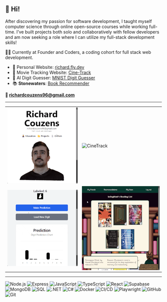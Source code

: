 ## 👋 Hi!

After discovering my passion for software development, I taught myself computer science through online open-source courses while working full-time. I’ve built projects both solo and collaboratively with fellow developers and am now seeking a role where I can utilize my full-stack development skills!

🧑‍🎓 Currently at Founder and Coders, a coding cohort for full stack web development. 

- 🧑 Personal Website: [richard.fly.dev](https://richard.fly.dev)  
- 🍿 Movie Tracking Website: [Cine-Track](https://cine-track.fly.dev/)  
- 🤖 AI Digit Guesser: [MNIST Digit Guesser](https://mnist-digit-guesser.fly.dev/)  
- 📚 **Stonewaters**: [Book Recommender](https://pro0217-bookrecommender.onrender.com/)

**📧 richardcouzens96@gmail.com** 

---

<table align='center'>
  <tr>
    <td >
      <img src='assets/me.gif' alt='Personal Website'>
    </td>
    <td >
      <img src='assets/cinetrack.gif' alt='CineTrack'>
    </td>
  </tr>
  <tr>
    <td >
      <img src='assets/ai.gif' alt='AI Digit Guesser'>
    </td>
    <td>
      <img src='assets/stonewaters.gif' alt='Stonewaters'>
    </td>
  </tr>
</table>


---


![Node.js](https://img.shields.io/badge/Node.js-000?style=for-the-badge&logo=node.js&logoColor=43853D)
![Express](https://img.shields.io/badge/Express-000?style=for-the-badge&logo=express&logoColor=000000)
![JavaScript](https://img.shields.io/badge/JavaScript-000?style=for-the-badge&logo=javascript&logoColor=F7DF1E)
![TypeScript](https://img.shields.io/badge/TypeScript-000?style=for-the-badge&logo=typescript&logoColor=3178C6)
![React](https://img.shields.io/badge/React-000?style=for-the-badge&logo=react&logoColor=61DAFB)
![Supabase](https://img.shields.io/badge/Supabase-000?style=for-the-badge&logo=supabase&logoColor=00C160)
![MongoDB](https://img.shields.io/badge/MongoDB-000?style=for-the-badge&logo=mongodb&logoColor=47A248)
![SQL](https://img.shields.io/badge/SQL-000?style=for-the-badge&logo=postgresql&logoColor=006AFF)
![.NET](https://img.shields.io/badge/.NET-000?style=for-the-badge&logo=.net&logoColor=512BD4)
![C#](https://img.shields.io/badge/C%23-000?style=for-the-badge&logo=c-sharp&logoColor=239120)
![Docker](https://img.shields.io/badge/Docker-000?style=for-the-badge&logo=docker&logoColor=2496ED)
![CI/CD](https://img.shields.io/badge/CI/CD-000?style=for-the-badge&logo=github-actions&logoColor=2088FF)
![Playwright](https://img.shields.io/badge/Playwright-000?style=for-the-badge&logo=playwright&logoColor=3399FF)
![GitHub](https://img.shields.io/badge/GitHub-000?style=for-the-badge&logo=github&logoColor=FFFFFF)
![Git](https://img.shields.io/badge/Git-000?style=for-the-badge&logo=git&logoColor=F05032)
